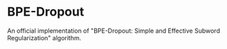 # BPE-Dropout
An official implementation of "BPE-Dropout: Simple and Effective Subword Regularization" algorithm.
